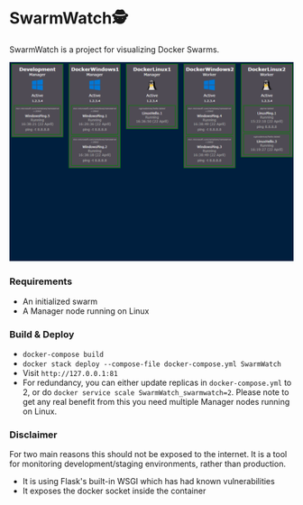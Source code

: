 # SwarmWatch🕵️

SwarmWatch is a project for visualizing Docker Swarms.

![](example/example.gif)

### Requirements

- An initialized swarm
- A Manager node running on Linux

### Build & Deploy

- ``docker-compose build``
- ``docker stack deploy --compose-file docker-compose.yml SwarmWatch``
- Visit ``http://127.0.0.1:81``
- For redundancy, you can either update replicas in ``docker-compose.yml`` to 2, or
  do ``docker service scale SwarmWatch_swarmwatch=2``. Please note to get any real benefit from this
  you need multiple Manager nodes running on Linux.

### Disclaimer
For two main reasons this should not be exposed to the internet. It is a tool for monitoring development/staging environments, rather than production.

- It is using Flask's built-in WSGI which has had known vulnerabilities
- It exposes the docker socket inside the container

